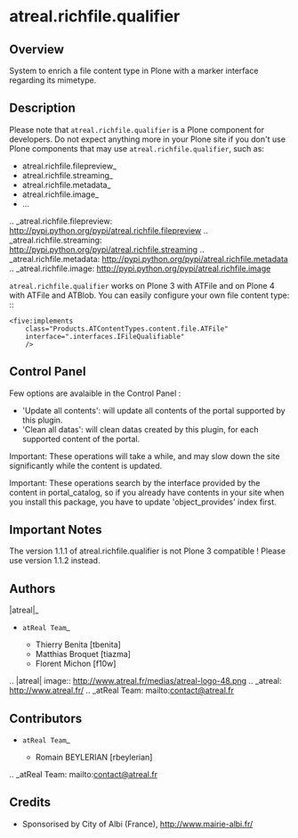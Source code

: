 # atreal.richfile.qualifier


## Overview

System to enrich a file content type in Plone with a marker interface
regarding its mimetype.


## Description

Please note that ``atreal.richfile.qualifier`` is a Plone component for
developers. Do not expect anything more in your Plone site if you don't use
Plone components that may use ``atreal.richfile.qualifier``, such as:

* atreal.richfile.filepreview_
* atreal.richfile.streaming_
* atreal.richfile.metadata_
* atreal.richfile.image_
* ...

.. _atreal.richfile.filepreview: http://pypi.python.org/pypi/atreal.richfile.filepreview
.. _atreal.richfile.streaming: http://pypi.python.org/pypi/atreal.richfile.streaming
.. _atreal.richfile.metadata: http://pypi.python.org/pypi/atreal.richfile.metadata
.. _atreal.richfile.image: http://pypi.python.org/pypi/atreal.richfile.image


``atreal.richfile.qualifier`` works on Plone 3 with ATFile and on Plone 4 with
ATFile and ATBlob. You can easily configure your own file content type: ::

    <five:implements
        class="Products.ATContentTypes.content.file.ATFile"
        interface=".interfaces.IFileQualifiable"
        />


## Control Panel

Few options are avalaible in the Control Panel :

* 'Update all contents': will update all contents of the portal supported by
  this plugin.
* 'Clean all datas': will clean datas created by this plugin, for each
  supported content of the portal.

Important: These operations will take a while, and may slow down the site
significantly while the content is updated.

Important: These operations search by the interface provided by the content in
portal_catalog, so if you already have contents in your site when you install
this package, you have to update 'object_provides' index first.


## Important Notes

The version 1.1.1 of atreal.richfile.qualifier is not Plone 3 compatible ! Please
use version 1.1.2 instead.

## Authors

|atreal|_

* `atReal Team`_

  - Thierry Benita [tbenita]
  - Matthias Broquet [tiazma]
  - Florent Michon [f10w]

.. |atreal| image:: http://www.atreal.fr/medias/atreal-logo-48.png
.. _atreal: http://www.atreal.fr/
.. _atReal Team: mailto:contact@atreal.fr


## Contributors

* `atReal Team`_

  - Romain BEYLERIAN [rbeylerian]

.. _atReal Team: mailto:contact@atreal.fr


## Credits

* Sponsorised by City of Albi (France), http://www.mairie-albi.fr/

